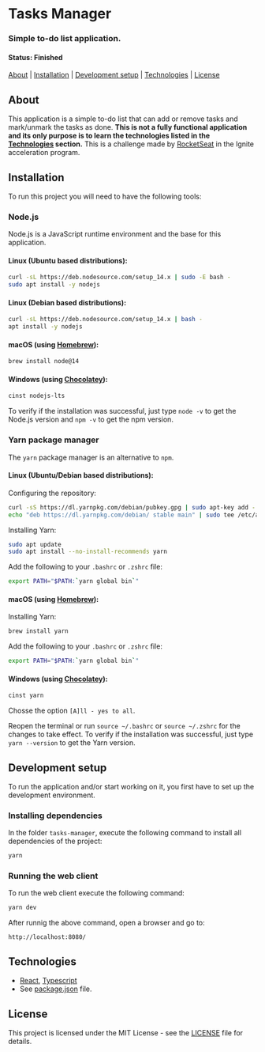 # Tasks Manager

### Simple to-do list application.

#### Status: Finished

[About](#about) | [Installation](#installation) | [Development setup](#development-setup) | [Technologies](#technologies) | [License](#license)

## About

This application is a simple to-do list that can add or remove tasks and mark/unmark the tasks as done. **This is not a fully functional application and its only purpose is to learn the technologies listed in the [Technologies](#technologies) section.** This is a challenge made by [RocketSeat](https://rocketseat.com.br/) in the Ignite acceleration program.

## Installation

To run this project you will need to have the following tools:

### Node.js

Node.js is a JavaScript runtime environment and the base for this application.

#### Linux (Ubuntu based distributions):
```bash
curl -sL https://deb.nodesource.com/setup_14.x | sudo -E bash -
sudo apt install -y nodejs
```
#### Linux (Debian based distributions):
```bash
curl -sL https://deb.nodesource.com/setup_14.x | bash -
apt install -y nodejs
```
#### macOS (using [Homebrew](https://brew.sh/)):
```bash
brew install node@14
```
#### Windows (using [Chocolatey](https://chocolatey.org/)):
```powershell
cinst nodejs-lts
```
To verify if the installation was successful, just type `node -v` to get the Node.js version and `npm -v` to get the npm version.

### Yarn package manager

The `yarn` package manager is an alternative to `npm`.

#### Linux (Ubuntu/Debian based distributions):

Configuring the repository:
```bash
curl -sS https://dl.yarnpkg.com/debian/pubkey.gpg | sudo apt-key add -
echo "deb https://dl.yarnpkg.com/debian/ stable main" | sudo tee /etc/apt/sources.list.d/yarn.list
```

Installing Yarn:
```bash
sudo apt update
sudo apt install --no-install-recommends yarn
```

Add the following to your `.bashrc` or `.zshrc` file:
```bash
export PATH="$PATH:`yarn global bin`"
```

#### macOS (using [Homebrew](https://brew.sh/)):

Installing Yarn:
```bash
brew install yarn
```

Add the following to your `.bashrc` or `.zshrc` file:
```bash
export PATH="$PATH:`yarn global bin`"
```

#### Windows (using [Chocolatey](https://chocolatey.org/)):
```powershell
cinst yarn
```

Chosse the option `[A]ll - yes to all`.

Reopen the terminal or run `source ~/.bashrc` or `source ~/.zshrc` for the changes to take effect. To verify if the installation was successful, just type `yarn --version` to get the Yarn version.

## Development setup

To run the application and/or start working on it, you first have to set up the development environment.

### Installing dependencies

In the folder `tasks-manager`, execute the following command to install all dependencies of the project:

```bash
yarn
```

### Running the web client

To run the web client execute the following command:

```bash
yarn dev
```

After runnig the above command, open a browser and go to:

```
http://localhost:8080/
```

## Technologies

- [React](https://reactjs.org/), [Typescript](https://www.typescriptlang.org/)
- See [package.json](package.json) file.

## License

This project is licensed under the MIT License - see the [LICENSE](LICENSE) file for details.

